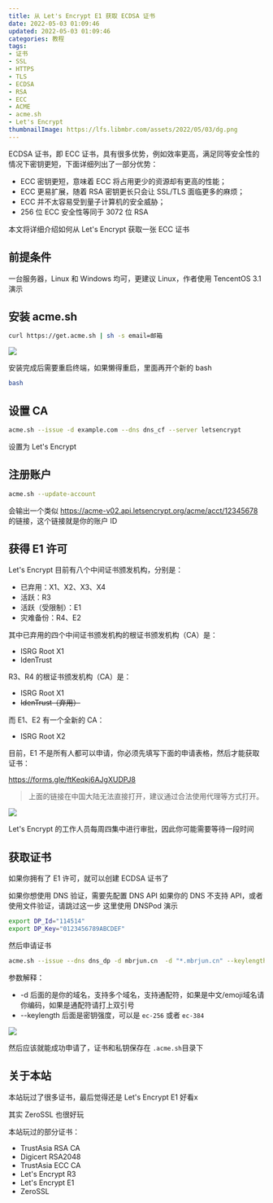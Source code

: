 ```yaml
---
title: 从 Let's Encrypt E1 获取 ECDSA 证书
date: 2022-05-03 01:09:46
updated: 2022-05-03 01:09:46
categories: 教程
tags:
- 证书
- SSL
- HTTPS
- TLS
- ECDSA
- RSA
- ECC
- ACME
- acme.sh
- Let's Encrypt
thumbnailImage: https://lfs.libmbr.com/assets/2022/05/03/dg.png
---
```

ECDSA 证书，即 ECC 证书，具有很多优势，例如效率更高，满足同等安全性的情况下密钥更短，下面详细列出了一部分优势：

* ECC 密钥更短，意味着 ECC 将占用更少的资源却有更高的性能；
* ECC 更易扩展，随着 RSA 密钥更长只会让 SSL/TLS 面临更多的麻烦；
* ECC 并不太容易受到量子计算机的安全威胁；
* 256 位 ECC 安全性等同于 3072 位 RSA

本文将详细介绍如何从 Let's Encrypt 获取一张 ECC 证书

<!-- more -->

## 前提条件

一台服务器，Linux 和 Windows 均可，更建议 Linux，作者使用 TencentOS 3.1 演示

## 安装 acme.sh

```bash
curl https://get.acme.sh | sh -s email=邮箱
```

![](https://lfs.libmbr.com/assets/2022/05/03/eg.png)

安装完成后需要重启终端，如果懒得重启，里面再开个新的 bash

```bash
bash
```

## 设置 CA

```bash
acme.sh --issue -d example.com --dns dns_cf --server letsencrypt
```

设置为 Let's Encrypt

## 注册账户

```bash
acme.sh --update-account
```

会输出一个类似  https://acme-v02.api.letsencrypt.org/acme/acct/12345678 的链接，这个链接就是你的账户 ID

## 获得 E1 许可

Let's Encrypt 目前有八个中间证书颁发机构，分别是：

- 已弃用：X1、X2、X3、X4
- 活跃：R3
- 活跃（受限制）：E1
- 灾难备份：R4、E2

其中已弃用的四个中间证书颁发机构的根证书颁发机构（CA）是：

- ISRG Root X1
- IdenTrust

R3、R4 的根证书颁发机构（CA）是：

- ISRG Root X1
- ~~IdenTrust（弃用）~~

而 E1、E2 有一个全新的 CA：

- ISRG Root X2

目前，E1 不是所有人都可以申请，你必须先填写下面的申请表格，然后才能获取证书：

https://forms.gle/ftKeqkj6AJgXUDPJ8

> 上面的链接在中国大陆无法直接打开，建议通过合法使用代理等方式打开。

![](https://lfs.libmbr.com/assets/2022/05/03/dg.png)

Let's Encrypt 的工作人员每周四集中进行审批，因此你可能需要等待一段时间

## 获取证书

如果你拥有了 E1 许可，就可以创建 ECDSA 证书了

如果你想使用 DNS 验证，需要先配置 DNS API
如果你的 DNS 不支持 API，或者使用文件验证，请跳过这一步
这里使用 DNSPod 演示

```bash
export DP_Id="114514"
export DP_Key="0123456789ABCDEF"
```

然后申请证书

```bash
acme.sh --issue --dns dns_dp -d mbrjun.cn  -d "*.mbrjun.cn" --keylength ec-384
```

参数解释：

- -d 后面的是你的域名，支持多个域名，支持通配符，如果是中文/emoji域名请你编码，如果是通配符请打上双引号
- --keylength 后面是密钥强度，可以是 ``ec-256`` 或者 ``ec-384``

![](https://lfs.libmbr.com/assets/2022/05/03/ne.png)

然后应该就能成功申请了，证书和私钥保存在 ``.acme.sh``目录下

## 关于本站

本站玩过了很多证书，最后觉得还是 Let's Encrypt E1 好看x

其实 ZeroSSL 也很好玩  

本站玩过的部分证书：

- TrustAsia RSA CA
- Digicert RSA2048
- TrustAsia ECC CA
- Let's Encrypt R3
- Let's Encrypt E1
- ZeroSSL

